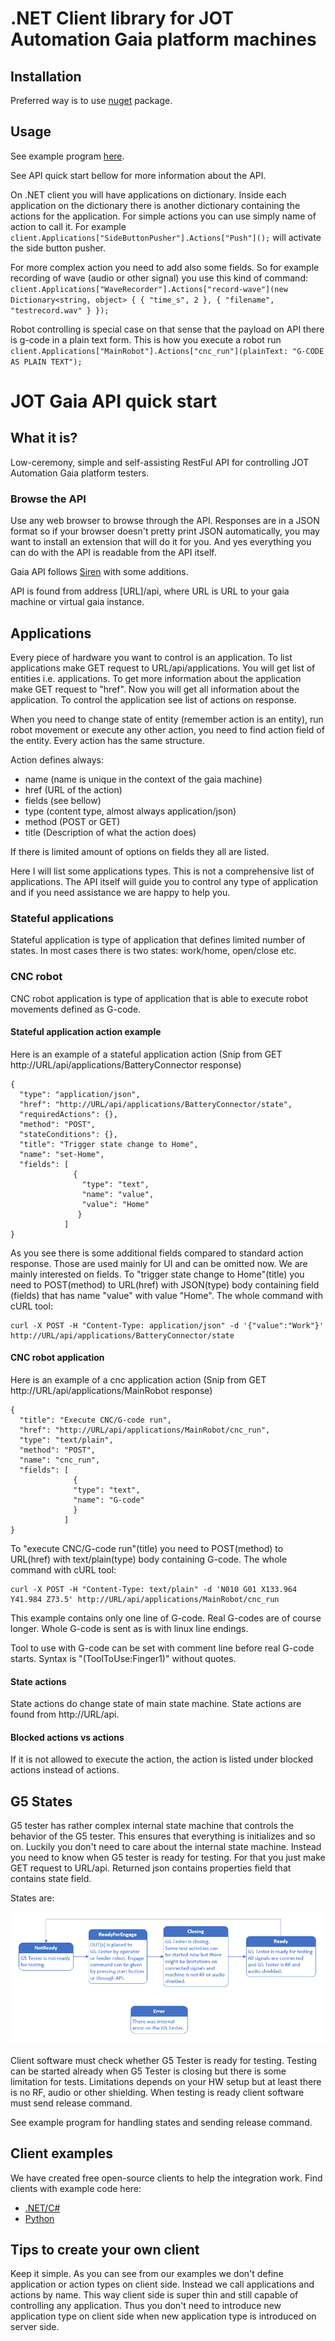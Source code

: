# .NET Client library for JOT Automation Gaia platform machines

## Installation

Preferred way is to use [nuget](https://www.nuget.org/packages/JOT.GaiaClient/) package. 

## Usage

See example program [here](https://github.com/jotautomation/gaiadotnetclient/blob/master/Example/Program.cs).

See API quick start bellow for more information about the API.


On .NET client you will have applications on dictionary. Inside each application on the dictionary there is another dictionary containing the actions for the application. For simple actions you can use simply name of action to call it. For example `client.Applications["SideButtonPusher"].Actions["Push"]();` will activate the side button pusher. 

For more complex action you need to add also some fields. So for example recording of wave (audio or other signal) you use this kind of command:  `client.Applications["WaveRecorder"].Actions["record-wave"](new Dictionary<string, object> { { "time_s", 2 }, { "filename", "testrecord.wav" } });` 

Robot controlling is special case on that sense that the payload on API there is g-code in a plain text form. This is how you execute a robot run `client.Applications["MainRobot"].Actions["cnc_run"](plainText: "G-CODE AS PLAIN TEXT");`



# JOT Gaia API quick start

## What it is?

Low-ceremony, simple and self-assisting RestFul API for controlling JOT Automation Gaia platform testers.

### Browse the API

Use any web browser to browse through the API. Responses are in a JSON format so if your browser doesn't pretty print JSON automatically, you may want to install an extension that will do it for you. And yes everything you can do with the API is readable from the API itself.

Gaia API follows [Siren](https://github.com/kevinswiber/siren) with some additions.

API is found from address [URL]/api, where URL is URL to your gaia machine or virtual gaia instance.


## Applications

Every piece of hardware you want to control is an application. To list applications make GET request to URL/api/applications. You will get list of entities i.e. applications. To get more information about the application make GET request to "href". Now you will get all information about the application. To control the application see list of  actions on response.

When you need to change state of entity (remember action is an entity), run robot movement or execute any other action, you need to find action field of the entity. Every action has the same structure.

Action defines always:
 - name (name is unique in the context of the gaia machine)
 - href (URL of the action)
 - fields (see bellow)
 - type (content type, almost always application/json)
 - method (POST or GET)
 - title (Description of what the action does)

 If there is limited amount of options on fields they all are listed.

Here I will list some applications types. This is not a comprehensive list of applications. The API itself will guide you to control any type of application and if you need assistance we are happy to help you.

### Stateful applications

Stateful application is type of application that defines limited number of states. In most cases there is two states: work/home, open/close etc.

### CNC robot

CNC robot application is type of application that is able to execute robot movements defined as G-code.




#### Stateful application action example

Here is an example of a stateful application action (Snip from GET http://URL/api/applications/BatteryConnector response)

    {
      "type": "application/json",
      "href": "http://URL/api/applications/BatteryConnector/state",
      "requiredActions": {},
      "method": "POST",
      "stateConditions": {},
      "title": "Trigger state change to Home",
      "name": "set-Home",
      "fields": [
                  {
                    "type": "text",
                    "name": "value",
                    "value": "Home"
                   }
                ]
    }

As you see there is some additional fields compared to standard action response. Those are used mainly for UI and can be omitted now. We are mainly interested on fields. To "trigger state change to Home"(title) you need to POST(method) to URL(href) with JSON(type) body containing field (fields) that has name "value" with value "Home". The whole command with cURL tool:

    curl -X POST -H "Content-Type: application/json" -d '{"value":"Work"}' http://URL/api/applications/BatteryConnector/state

#### CNC robot application

Here is an example of a cnc application action (Snip from GET http://URL/api/applications/MainRobot response)

    {
      "title": "Execute CNC/G-code run",
      "href": "http://URL/api/applications/MainRobot/cnc_run",
      "type": "text/plain",
      "method": "POST",
      "name": "cnc_run",
      "fields": [
                  {
                  "type": "text",
                  "name": "G-code"
                  }
                ]
    }

To "execute CNC/G-code run"(title) you need to POST(method) to URL(href) with text/plain(type) body containing G-code. The whole command with cURL tool:

    curl -X POST -H "Content-Type: text/plain" -d 'N010 G01 X133.964 Y41.984 Z73.5' http://URL/api/applications/MainRobot/cnc_run

This example contains only one line of G-code. Real G-codes are of course longer. Whole G-code is sent as is with linux line endings.

Tool to use with G-code can be set with comment line before real G-code starts. Syntax is "(ToolToUse:Finger1)" without quotes.

#### State actions

State actions do change state of main state machine. State actions are found from http://URL/api.


#### Blocked actions vs actions

If it is not allowed to execute the action, the action is listed under blocked actions instead of actions.

## G5 States

G5 tester has rather complex internal state machine that controls the behavior of the G5 tester. This ensures that everything is initializes and so on. Luckily you don't need to care about the internal state machine. Instead you need to know when G5 tester is ready for testing. For that you just make GET request to URL/api. Returned json contains properties field that contains state field.

States are:

![G5/gaia state machine](G5States.png "G5/gaia state machine")


Client software must check whether G5 Tester is ready for testing. Testing can be started already when G5 Tester is closing but there is some limitation for tests. Limitations depends on your HW setup but at least there is no RF, audio or other shielding. When testing is ready client software must send release command. 

See example program for handling states and sending release command.

## Client examples

We have created free open-source clients to help the integration work. Find clients with example code here:

 - [.NET/C#](https://github.com/jotautomation/gaiadotnetclient)
 - [Python](https://github.com/jotautomation/gaiapythonclient)


## Tips to create your own client

Keep it simple. As you can see from our examples we don't define application or action types on client side. Instead we call applications and actions by name. This way client side is super thin and still capable of controlling any application. Thus you don't need to introduce new application type on client side when new application type is introduced on server side.


